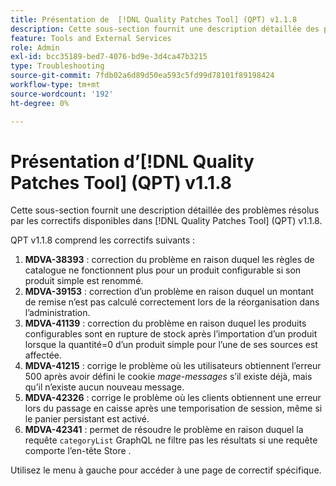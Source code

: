 ```yaml
---
title: Présentation de  [!DNL Quality Patches Tool] (QPT) v1.1.8
description: Cette sous-section fournit une description détaillée des problèmes résolus par les correctifs disponibles dans  [!DNL Quality Patches Tool] (QPT) v1.1.8.
feature: Tools and External Services
role: Admin
exl-id: bcc35189-bed7-4076-bd9e-3d4ca47b3215
type: Troubleshooting
source-git-commit: 7fdb02a6d89d50ea593c5fd99d78101f89198424
workflow-type: tm+mt
source-wordcount: '192'
ht-degree: 0%

---
```


# Présentation d’[!DNL Quality Patches Tool] (QPT) v1.1.8

Cette sous-section fournit une description détaillée des problèmes résolus par les correctifs disponibles dans [!DNL Quality Patches Tool] (QPT) v1.1.8.

QPT v1.1.8 comprend les correctifs suivants :

1. **MDVA-38393** : correction du problème en raison duquel les règles de catalogue ne fonctionnent plus pour un produit configurable si son produit simple est renommé.
1. **MDVA-39153** : correction d’un problème en raison duquel un montant de remise n’est pas calculé correctement lors de la réorganisation dans l’administration.
1. **MDVA-41139** : correction du problème en raison duquel les produits configurables sont en rupture de stock après l’importation d’un produit lorsque la quantité=0 d’un produit simple pour l’une de ses sources est affectée.
1. **MDVA-41215** : corrige le problème où les utilisateurs obtiennent l’erreur 500 après avoir défini le cookie *mage-messages* s’il existe déjà, mais qu’il n’existe aucun nouveau message.
1. **MDVA-42326** : corrige le problème où les clients obtiennent une erreur lors du passage en caisse après une temporisation de session, même si le panier persistant est activé.
1. **MDVA-42341** : permet de résoudre le problème en raison duquel la requête `categoryList` GraphQL ne filtre pas les résultats si une requête comporte l’en-tête Store .

Utilisez le menu à gauche pour accéder à une page de correctif spécifique.
